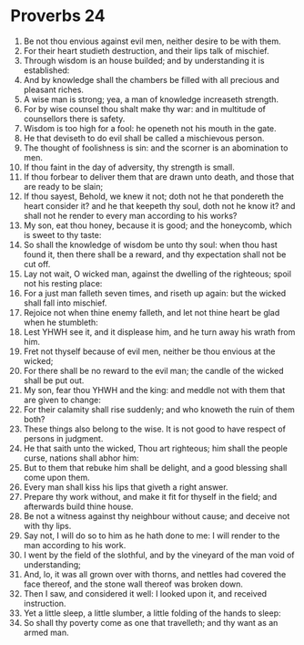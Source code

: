 ﻿# Proverbs  24
1. Be not thou envious against evil men, neither desire to be with them. 
2. For their heart studieth destruction, and their lips talk of mischief. 
3. Through wisdom is an house builded; and by understanding it is established: 
4. And by knowledge shall the chambers be filled with all precious and pleasant riches. 
5. A wise man is strong; yea, a man of knowledge increaseth strength. 
6. For by wise counsel thou shalt make thy war: and in multitude of counsellors there is safety. 
7. Wisdom is too high for a fool: he openeth not his mouth in the gate. 
8. He that deviseth to do evil shall be called a mischievous person. 
9. The thought of foolishness is sin: and the scorner is an abomination to men. 
10. If thou faint in the day of adversity, thy strength is small. 
11. If thou forbear to deliver them that are drawn unto death, and those that are ready to be slain; 
12. If thou sayest, Behold, we knew it not; doth not he that pondereth the heart consider it? and he that keepeth thy soul, doth not he know it? and shall not he render to every man according to his works? 
13. My son, eat thou honey, because it is good; and the honeycomb, which is sweet to thy taste: 
14. So shall the knowledge of wisdom be unto thy soul: when thou hast found it, then there shall be a reward, and thy expectation shall not be cut off. 
15. Lay not wait, O wicked man, against the dwelling of the righteous; spoil not his resting place: 
16. For a just man falleth seven times, and riseth up again: but the wicked shall fall into mischief. 
17. Rejoice not when thine enemy falleth, and let not thine heart be glad when he stumbleth: 
18. Lest YHWH see it, and it displease him, and he turn away his wrath from him. 
19. Fret not thyself because of evil men, neither be thou envious at the wicked; 
20. For there shall be no reward to the evil man; the candle of the wicked shall be put out. 
21. My son, fear thou YHWH and the king: and meddle not with them that are given to change: 
22. For their calamity shall rise suddenly; and who knoweth the ruin of them both? 
23. These things also belong to the wise. It is not good to have respect of persons in judgment. 
24. He that saith unto the wicked, Thou art righteous; him shall the people curse, nations shall abhor him: 
25. But to them that rebuke him shall be delight, and a good blessing shall come upon them. 
26. Every man shall kiss his lips that giveth a right answer. 
27. Prepare thy work without, and make it fit for thyself in the field; and afterwards build thine house. 
28. Be not a witness against thy neighbour without cause; and deceive not with thy lips. 
29. Say not, I will do so to him as he hath done to me: I will render to the man according to his work. 
30. I went by the field of the slothful, and by the vineyard of the man void of understanding; 
31. And, lo, it was all grown over with thorns, and nettles had covered the face thereof, and the stone wall thereof was broken down. 
32. Then I saw, and considered it well: I looked upon it, and received instruction. 
33. Yet a little sleep, a little slumber, a little folding of the hands to sleep: 
34. So shall thy poverty come as one that travelleth; and thy want as an armed man. 
